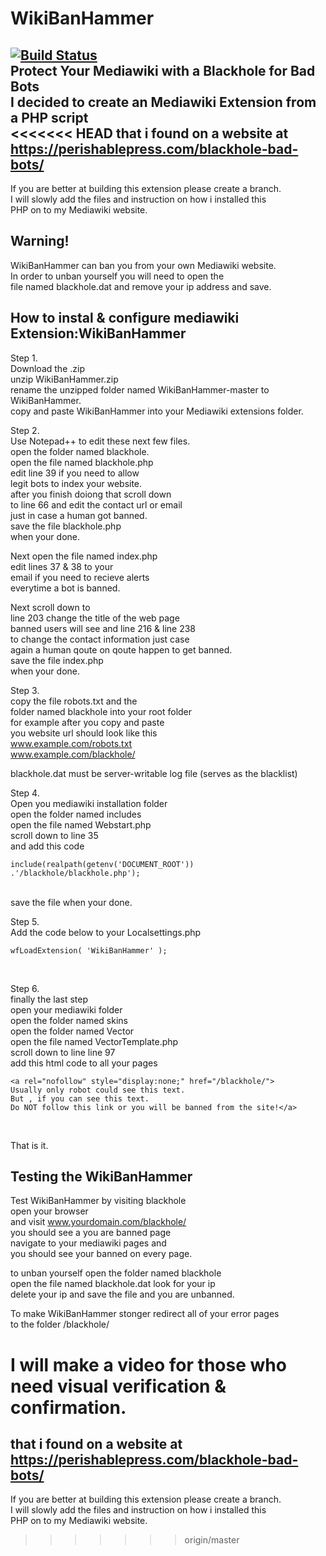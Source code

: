 # WikiBanHammer
[![Build Status](https://travis-ci.org/jehovahsays/WikiBanHammer.svg?branch=master)](https://travis-ci.org/jehovahsays/WikiBanHammer)<br>
Protect Your Mediawiki with a Blackhole for Bad Bots<br>
I decided to create an Mediawiki Extension from a PHP script<br>
<<<<<<< HEAD
that i found on a website at https://perishablepress.com/blackhole-bad-bots/<br>
------------------------------------------------------
If you are better at building this extension please create a branch.<br>
I will slowly add the files and instruction on how i installed this<br>
PHP on to my Mediawiki website.<br>


<h2>Warning!</h2>
WikiBanHammer can ban you from your own Mediawiki website.<br>
In order to unban yourself you will need to open the<br>
file named blackhole.dat and remove your ip address and save.<br>

How to instal & configure mediawiki Extension:WikiBanHammer
---------------------------------------------------------

Step 1.<br>
Download the .zip<br>
unzip WikiBanHammer.zip<br>
rename the unzipped folder named WikiBanHammer-master to WikiBanHammer.<br>
copy and paste WikiBanHammer into your Mediawiki extensions folder.<br>

Step 2.<br>
Use Notepad++ to edit these next few files.<br>
open the folder named blackhole.<br>
open the file named blackhole.php<br>
edit line 39 if you need to allow <br>
legit bots to index your website.<br>
after you finish doiong that scroll down<br>
to line 66 and edit the contact url or email<br>
just in case a human got banned.<br>
save the file blackhole.php<br>
when your done.<br>

Next open the file named index.php<br>
edit lines 37 & 38 to your<br>
email if you need to recieve alerts <br>
everytime a bot is banned.<br>

Next scroll down to <br>
line 203 change the title of the web page <br>
banned users will see and line 216 & line 238 <br>
to change the contact information just case <br>
again a human qoute on qoute happen to get banned.<br>
save the file index.php<br>
when your done.<br>

Step 3.<br>
copy the file robots.txt and the<br>
folder named blackhole into your root folder<br>
for example after you copy and paste<br>
you website url should look like this<br>
www.example.com/robots.txt<br>
www.example.com/blackhole/<br>

blackhole.dat must be server-writable log file (serves as the blacklist)<br>

Step 4.<br>
Open you mediawiki installation folder<br>
open the folder named includes<br>
open the file named Webstart.php<br>
scroll down to line 35<br>
and add this code <br>
```
include(realpath(getenv('DOCUMENT_ROOT')) .'/blackhole/blackhole.php');
```
<br>
save the file when your done.<br>

Step 5.<br>
Add the code below to your Localsettings.php<br>
```
wfLoadExtension( 'WikiBanHammer' );
```
<br>

Step 6.<br>
finally the last step<br>
open your mediawiki folder <br>
open the folder named skins<br>
open the folder named Vector<br>
open the file named VectorTemplate.php<br>
scroll down to line line 97<br>
add this html code to all your pages<br>
```
<a rel="nofollow" style="display:none;" href="/blackhole/">
Usually only robot could see this text.
But , if you can see this text.
Do NOT follow this link or you will be banned from the site!</a>
```
<br>

That is it.<br>

Testing the WikiBanHammer
---------------------------------
Test WikiBanHammer by visiting blackhole <br>
open your browser <br>
and visit www.yourdomain.com/blackhole/<br>
you should see a you are banned page<br>
navigate to your mediawiki pages and <br>
you should see your banned on every page.<br>

to unban yourself open the folder named blackhole <br>
open the file named blackhole.dat look for your ip<br>
delete your ip and save the file and you are unbanned.<br>

To make WikiBanHammer stonger redirect all of your error pages<br>
to the folder /blackhole/<br>

I will make a video for those who need visual verification & confirmation.<br>
=======
that i found on a website at https://perishablepress.com/blackhole-bad-bots/
------------------------------------------------------
If you are better at building this extension please create a branch.<br>
I will slowly add the files and instruction on how i installed this<br>
PHP on to my Mediawiki website.
>>>>>>> origin/master
